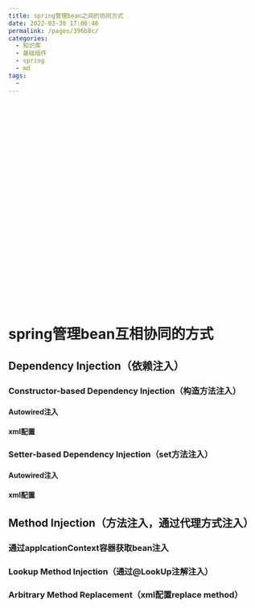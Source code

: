 ```yaml
---
title: spring管理bean之间的协同方式
date: 2022-03-30 17:06:46
permalink: /pages/396b8c/
categories:
  - 知识库
  - 基础组件
  - spring
  - md
tags:
  - 
---
```


  <iframe :src="$withBase('/markmap/spring管理bean之间的协同的方式.html')" width="100%" height="400" frameborder="0" scrolling="No" leftmargin="0" topmargin="0"></iframe>
  
# spring管理bean互相协同的方式

## Dependency Injection（依赖注入）

### Constructor-based Dependency Injection（构造方法注入）

#### Autowired注入

#### xml配置

### Setter-based Dependency Injection（set方法注入）

#### Autowired注入

#### xml配置

## Method Injection（方法注入，通过代理方式注入）

### 通过applcationContext容器获取bean注入

### Lookup Method Injection（通过@LookUp注解注入）

### Arbitrary Method Replacement（xml配置replace method）